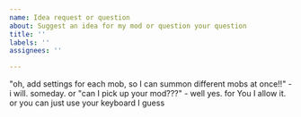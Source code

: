 ```yaml
---
name: Idea request or question
about: Suggest an idea for my mod or question your question
title: ''
labels: ''
assignees: ''

---
```


"oh, add settings for each mob, so I can summon different mobs at once!!" - i will. someday.
or
"can I pick up your mod???" - well yes. for You I allow it.
or you can just use your keyboard I guess
